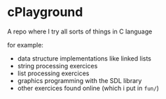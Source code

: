 # cPlayground
A repo where I try all sorts of things in C language

for example:
* data structure implementations like linked lists
* string processing exercices
* list processing exercices
* graphics programming with the SDL library
* other exercices found online (which i put in `fun/`)
